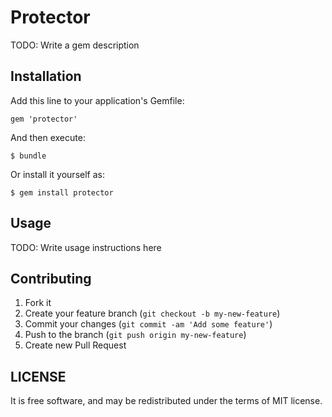 # Protector

TODO: Write a gem description

## Installation

Add this line to your application's Gemfile:

    gem 'protector'

And then execute:

    $ bundle

Or install it yourself as:

    $ gem install protector

## Usage

TODO: Write usage instructions here

## Contributing

1. Fork it
2. Create your feature branch (`git checkout -b my-new-feature`)
3. Commit your changes (`git commit -am 'Add some feature'`)
4. Push to the branch (`git push origin my-new-feature`)
5. Create new Pull Request

## LICENSE

It is free software, and may be redistributed under the terms of MIT license.
